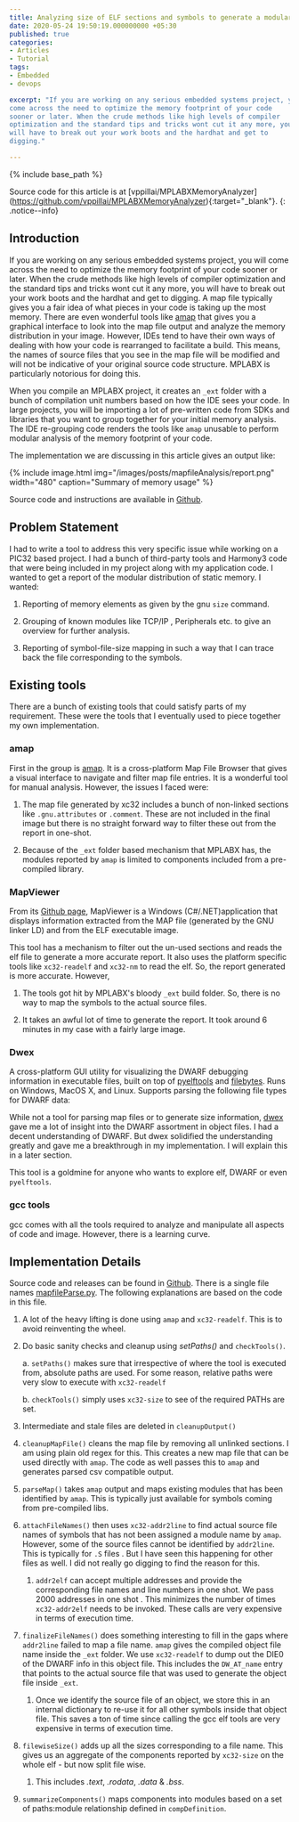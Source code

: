 ```yaml
---
title: Analyzing size of ELF sections and symbols to generate a modular report.
date: 2020-05-24 19:50:19.000000000 +05:30
published: true
categories:
- Articles
- Tutorial
tags:
- Embedded
- devops

excerpt: "If you are working on any serious embedded systems project, you will
come across the need to optimize the memory footprint of your code
sooner or later. When the crude methods like high levels of compiler
optimization and the standard tips and tricks wont cut it any more, you
will have to break out your work boots and the hardhat and get to
digging."

---
```


<style>
div {
  text-align: justify;
  text-justify: inter-word;
}
</style>

{% include base_path %}

Source code for this article is at  [vppillai/MPLABXMemoryAnalyzer] (https://github.com/vppillai/MPLABXMemoryAnalyzer){:target="_blank"}.
{: .notice--info}

## Introduction

If you are working on any serious embedded systems project, you will
come across the need to optimize the memory footprint of your code
sooner or later. When the crude methods like high levels of compiler
optimization and the standard tips and tricks wont cut it any more, you
will have to break out your work boots and the hardhat and get to
digging. A map file typically gives you a fair idea of what pieces in
your code is taking up the most memory. There are even wonderful tools
like [amap](http://www.sikorskiy.net/prj/amap/) that gives you a
graphical interface to look into the map file output and analyze the
memory distribution in your image. However, IDEs tend to have their own
ways of dealing with how your code is rearranged to facilitate a build.
This means, the names of source files that you see in the map file will
be modified and will not be indicative of your original source code
structure. MPLABX is particularly notorious for doing this.

When you compile an MPLABX project, it creates an `_ext` folder with
a bunch of compilation unit numbers based on how the IDE sees your code.
In large projects, you will be importing a lot of pre-written code from
SDKs and libraries that you want to group together for your initial
memory analysis. The IDE re-grouping code renders the tools like
`amap` unusable to perform modular analysis of the memory footprint of
your code.

The implementation we are discussing in this article gives an output
like:

{% include image.html
	img="/images/posts/mapfileAnalysis/report.png"
	width="480"
	caption="Summary of memory usage"
%}

Source code and instructions are available in
[Github](https://github.com/vppillai/MPLABXMemoryAnalyzer).

## Problem Statement

I had to write a tool to address this very specific issue while working
on a PIC32 based project. I had a bunch of third-party tools and
Harmony3 code that were being included in my project along with my
application code. I wanted to get a report of the modular distribution
of static memory. I wanted:

1.  Reporting of memory elements as given by the gnu `size` command.

2.  Grouping of known modules like TCP/IP , Peripherals etc. to give an
    overview for further analysis.

3.  Reporting of symbol-file-size mapping in such a way that I can trace
    back the file corresponding to the symbols.

## Existing tools

There are a bunch of existing tools that could satisfy parts of my
requirement. These were the tools that I eventually used to piece
together my own implementation.

### amap

First in the group is [amap](http://www.sikorskiy.net/prj/amap/). It
is a cross-platform Map File Browser that gives a visual interface to
navigate and filter map file entries. It is a wonderful tool for manual
analysis. However, the issues I faced were:

1.  The map file generated by xc32 includes a bunch of non-linked
    sections like `.gnu.attributes` or `.comment`. These are not
    included in the final image but there is no straight forward way to
    filter these out from the report in one-shot.

2.  Because of the `_ext` folder based mechanism that MPLABX has, the
    modules reported by `amap` is limited to components included from a
    pre-compiled library.

### MapViewer

From its [Github page](https://github.com/govind-mukundan/MapViewer),
MapViewer is a Windows (C\#/.NET)application that displays information
extracted from the MAP file (generated by the GNU linker LD) and from
the ELF executable image.

This tool has a mechanism to filter out the un-used sections and reads
the elf file to generate a more accurate report. It also uses the
platform specific tools like `xc32-readelf` and `xc32-nm` to read
the elf. So, the report generated is more accurate. However,

1.  The tools got hit by MPLABX's bloody `_ext` build folder. So,
    there is no way to map the symbols to the actual source files.

2.  It takes an awful lot of time to generate the report. It took around
    6 minutes in my case with a fairly large image.

### Dwex

A cross-platform GUI utility for visualizing the DWARF debugging
information in executable files, built on top of
[pyelftools](https://github.com/eliben/pyelftools) and
[filebytes](https://github.com/sashs/filebytes). Runs on Windows, MacOS
X, and Linux. Supports parsing the following file types for DWARF data:

While not a tool for parsing map files or to generate size information,
[dwex](https://github.com/sevaa/dwex) gave me a lot of insight into the
DWARF assortment in object files. I had a decent understanding of DWARF.
But dwex solidified the understanding greatly and gave me a breakthrough
in my implementation. I will explain this in a later section.

This tool is a goldmine for anyone who wants to explore elf, DWARF or
even `pyelftools`.

### gcc tools

gcc comes with all the tools required to analyze and manipulate all
aspects of code and image. However, there is a learning curve.

## Implementation Details

Source code and releases can be found in
[Github](https://github.com/vppillai/MPLABXMemoryAnalyzer). There is a
single file names
[mapfileParse.py](https://github.com/vppillai/MPLABXMemoryAnalyzer/blob/master/mapfileParse.py).
The following explanations are based on the code in this file.

1.  A lot of the heavy lifting is done using `amap` and `xc32-readelf`. This
    is to avoid reinventing the wheel.

2.  Do basic sanity checks and cleanup using _setPaths()_ and
    `checkTools()`.

    a. `setPaths()` makes sure that irrespective of where the tool is
    executed from, absolute paths are used. For some reason,
    relative paths were very slow to execute with `xc32-readelf`

    b. `checkTools()` simply uses `xc32-size` to see of the required
    PATHs are set.

3.  Intermediate and stale files are deleted in `cleanupOutput()`

4.  `cleanupMapFile()` cleans the map file by removing all unlinked
    sections. I am using plain old regex for this. This creates a new
    map file that can be used directly with `amap`. The code as well
    passes this to `amap` and generates parsed csv compatible output.

5.  `parseMap()` takes `amap` output and maps existing modules that has
    been identified by `amap`. This is typically just available for
    symbols coming from pre-compiled libs.

6.  `attachFileNames()` then uses `xc32-addr2line` to find actual source
    file names of symbols that has not been assigned a module name by
    `amap`. However, some of the source files cannot be identified by
    `addr2line`. This is typically for `.S` files . But I have seen this
    happening for other files as well. I did not really go digging to
    find the reason for this.

    1. `addr2elf` can accept multiple addresses and provide the corresponding file names and line numbers in one shot. We pass 2000 addresses in one shot . This minimizes the number of times `xc32-addr2elf` needs to be invoked. These calls are very expensive in terms of execution time.

7.  `finalizeFileNames()` does something interesting to fill in the gaps
    where `addr2line` failed to map a file name. `amap` gives the compiled
    object file name inside the `_ext` folder. We use `xc32-readelf`
    to dump out the DIE0 of the DWARF info in this object file. This
    includes the `DW_AT_name` entry that points to the actual source
    file that was used to generate the object file inside `_ext`.

    1. Once we identify the source file of an object, we store this in
       an internal dictionary to re-use it for all other symbols inside
       that object file. This saves a ton of time since calling the gcc
       elf tools are very expensive in terms of execution time.

8.  `filewiseSize()` adds up all the sizes corresponding to a file name.
    This gives us an aggregate of the components reported by `xc32-size`
    on the whole elf - but now split file wise.

    1. This includes _.text_, _.rodata_, _.data_ & _.bss_.

9.  `summarizeComponents()` maps components into modules based on a set
    of paths:module relationship defined in `compDefinition`.
